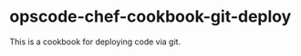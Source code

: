 opscode-chef-cookbook-git-deploy
================================

This is a cookbook for deploying code via git.